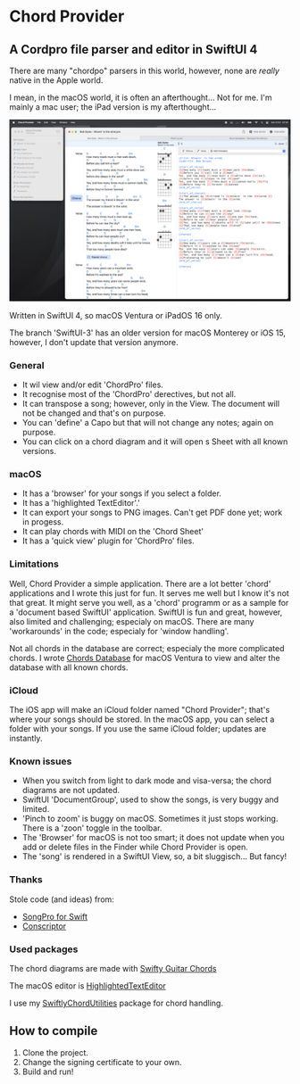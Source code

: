 # Chord Provider

## A Cordpro file parser and editor in SwiftUI 4

There are many "chordpo" parsers in this world, however, none are *really* native in the Apple world.

I mean, in the macOS world, it is often an afterthought... Not for me. I'm mainly a mac user; the iPad version is my afterthought...

![Chord Provider](screenshot.png)

Written in SwiftUI 4, so macOS Ventura or iPadOS 16 only.

The branch 'SwiftUI-3' has an older version for macOS Monterey or iOS 15, however, I don't update that version anymore.

### General

- It wil view and/or edit 'ChordPro' files.
- It recognise most of the 'ChordPro' derectives, but not all. 
- It can transpose a song; however, only in the View. The document will not be changed and that's on purpose.
- You can 'define' a Capo but that will not change any notes; again on purpose.
- You can click on a chord diagram and it will open s Sheet with all known versions.


### macOS

- It has a 'browser' for your songs if you select a folder.
- It has a 'highlighted TextEditor'.'
- It can export your songs to PNG images. Can't get PDF done yet; work in progess.
- It can play chords with MIDI on the 'Chord Sheet'
- It has a 'quick view' plugin for 'ChordPro' files.

### Limitations

Well, Chord Provider a simple application. There are a lot better 'chord' applications and I wrote this just for fun. It serves me well but I know it's not that great. It might serve you well, as a 'chord' programm or as a sample for a 'document based SwiftUI' application. SwiftUI is fun and great, however, also limited and challenging; especialy on macOS. There are many 'workarounds' in the code; especialy for 'window handling'.

Not all chords in the database are correct; especialy the more complicated chords. I wrote [Chords Database](https://github.com/Desbeers/Chords-Database) for macOS Ventura to view and alter the database with all known chords.

### iCloud

The iOS app will make an iCloud folder named "Chord Provider"; that's where your songs should be stored. In the macOS app, you can select a folder with your songs. If you use the same iCloud folder; updates are instantly.

### Known issues

- When you switch from light to dark mode and visa-versa; the chord diagrams are not updated.
- SwiftUI 'DocumentGroup', used to show the songs, is very buggy and limited.
- 'Pinch to zoom' is buggy on macOS. Sometimes it just stops working. There is a 'zoon' toggle in the toolbar.
- The 'Browser' for macOS is not too smart; it does not update when you add or delete files in the Finder while Chord Provider is open.
- The 'song' is rendered in a SwiftUI View, so, a bit sluggisch... But fancy!

### Thanks

Stole code (and ideas) from:

- [SongPro for Swift](https://github.com/SongProOrg/songpro-swift)
- [Conscriptor](https://github.com/dbarsamian/conscriptor)

### Used packages

The chord diagrams are made with [Swifty Guitar Chords](https://github.com/BeauNouvelle/SwiftyGuitarChords)

The macOS editor is [HighlightedTextEditor](https://github.com/kyle-n/HighlightedTextEditor)

I use my [SwiftlyChordUtilities](https://github.com/Desbeers/SwiftlyChordUtilities) package for chord handling.

## How to compile

1. Clone the project.
2. Change the signing certificate to your own.
2. Build and run!
